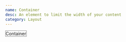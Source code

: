 ```yaml
---
name: Container
desc: An element to limit the width of your content
category: Layout
---
```


<core-knobs  name="core-container">
<core-container style="border: 1px solid gray">Container</core-container>
</core-knobs>
